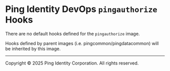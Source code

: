 
# Ping Identity DevOps `pingauthorize` Hooks
There are no default hooks defined for the `pingauthorize` image.

Hooks defined by parent images (i.e. pingcommon/pingdatacommon)
will be inherited by this image.

---

Copyright © 2025 Ping Identity Corporation. All rights reserved.
